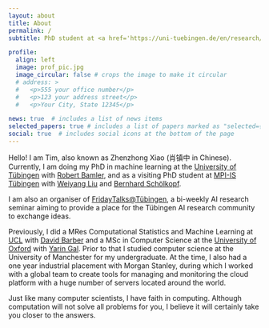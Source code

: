 ```yaml
---
layout: about
title: About
permalink: /
subtitle: PhD student at <a href='https://uni-tuebingen.de/en/research/core-research/cluster-of-excellence-machine-learning/home/'>University of Tübingen</a> & <a href='https://imprs.is.mpg.de'>International Max Planck Research School for Intelligent Systems</a>

profile:
  align: left
  image: prof_pic.jpg
  image_circular: false # crops the image to make it circular
  # address: >
  #   <p>555 your office number</p>
  #   <p>123 your address street</p>
  #   <p>Your City, State 12345</p>

news: true  # includes a list of news items
selected_papers: true # includes a list of papers marked as "selected={true}"
social: true  # includes social icons at the bottom of the page
---
```


Hello! I am Tim, also known as Zhenzhong Xiao (肖镇中 in Chinese). 
Currently, I am doing my PhD in machine learning at the [University of Tübingen](https://uni-tuebingen.de/en/research/core-research/cluster-of-excellence-machine-learning/home/) with [Robert Bamler](https://robamler.github.io), and as a visiting PhD student at [MPI-IS Tübingen](https://is.mpg.de) with [Weiyang Liu](https://wyliu.com) and [Bernhard Schölkopf](https://is.mpg.de/~bs).

I am also an organiser of [FridayTalks@Tübingen](https://fridaytalks.github.io/), a bi-weekly AI research seminar aiming to provide a place for the Tübingen AI research community to exchange ideas.

Previously, I did a MRes Computational Statistics and Machine Learning at [UCL](http://www.gatsby.ucl.ac.uk/teaching/courses/) with [David Barber](https://davidbarber.github.io/about/) and a MSc in Computer Science at the [University of Oxford](https://oatml.cs.ox.ac.uk) with [Yarin Gal](https://www.cs.ox.ac.uk/people/yarin.gal/website/).
Prior to that I studied computer science at the University of Manchester for my undergraduate. At the time, I also had a one year industrial placement with Morgan Stanley, during which I worked with a global team to create tools for managing and monitoring the cloud platform with a huge number of servers located around the world.

Just like many computer scientists, I have faith in computing. Although computation will not solve all problems for you, I believe it will certainly take you closer to the answers.

<!-- At the moment, I am very interested in Machine Learning, a field that has amazing impacts on human life. -->

<!-- Write your biography here. Tell the world about yourself. Link to your favorite [subreddit](http://reddit.com). You can put a picture in, too. The code is already in, just name your picture `prof_pic.jpg` and put it in the `img/` folder.

Put your address / P.O. box / other info right below your picture. You can also disable any these elements by editing `profile` property of the YAML header of your `_pages/about.md`. Edit `_bibliography/papers.bib` and Jekyll will render your [publications page](/al-folio/publications/) automatically.

Link to your social media connections, too. This theme is set up to use [Font Awesome icons](http://fortawesome.github.io/Font-Awesome/) and [Academicons](https://jpswalsh.github.io/academicons/), like the ones below. Add your Facebook, Twitter, LinkedIn, Google Scholar, or just disable all of them. -->
